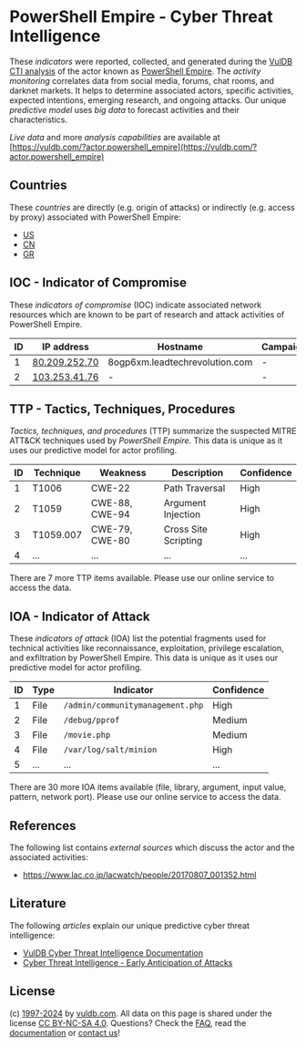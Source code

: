 # PowerShell Empire - Cyber Threat Intelligence

These _indicators_ were reported, collected, and generated during the [VulDB CTI analysis](https://vuldb.com/?kb.cti) of the actor known as [PowerShell Empire](https://vuldb.com/?actor.powershell_empire). The _activity monitoring_ correlates data from social media, forums, chat rooms, and darknet markets. It helps to determine associated actors, specific activities, expected intentions, emerging research, and ongoing attacks. Our unique _predictive model_ uses _big data_ to forecast activities and their characteristics.

_Live data_ and more _analysis capabilities_ are available at [https://vuldb.com/?actor.powershell_empire](https://vuldb.com/?actor.powershell_empire)

## Countries

These _countries_ are directly (e.g. origin of attacks) or indirectly (e.g. access by proxy) associated with PowerShell Empire:

* [US](https://vuldb.com/?country.us)
* [CN](https://vuldb.com/?country.cn)
* [GR](https://vuldb.com/?country.gr)

## IOC - Indicator of Compromise

These _indicators of compromise_ (IOC) indicate associated network resources which are known to be part of research and attack activities of PowerShell Empire.

ID | IP address | Hostname | Campaign | Confidence
-- | ---------- | -------- | -------- | ----------
1 | [80.209.252.70](https://vuldb.com/?ip.80.209.252.70) | 8ogp6xm.leadtechrevolution.com | - | High
2 | [103.253.41.76](https://vuldb.com/?ip.103.253.41.76) | - | - | High

## TTP - Tactics, Techniques, Procedures

_Tactics, techniques, and procedures_ (TTP) summarize the suspected MITRE ATT&CK techniques used by _PowerShell Empire_. This data is unique as it uses our predictive model for actor profiling.

ID | Technique | Weakness | Description | Confidence
-- | --------- | -------- | ----------- | ----------
1 | T1006 | CWE-22 | Path Traversal | High
2 | T1059 | CWE-88, CWE-94 | Argument Injection | High
3 | T1059.007 | CWE-79, CWE-80 | Cross Site Scripting | High
4 | ... | ... | ... | ...

There are 7 more TTP items available. Please use our online service to access the data.

## IOA - Indicator of Attack

These _indicators of attack_ (IOA) list the potential fragments used for technical activities like reconnaissance, exploitation, privilege escalation, and exfiltration by PowerShell Empire. This data is unique as it uses our predictive model for actor profiling.

ID | Type | Indicator | Confidence
-- | ---- | --------- | ----------
1 | File | `/admin/communitymanagement.php` | High
2 | File | `/debug/pprof` | Medium
3 | File | `/movie.php` | Medium
4 | File | `/var/log/salt/minion` | High
5 | ... | ... | ...

There are 30 more IOA items available (file, library, argument, input value, pattern, network port). Please use our online service to access the data.

## References

The following list contains _external sources_ which discuss the actor and the associated activities:

* https://www.lac.co.jp/lacwatch/people/20170807_001352.html

## Literature

The following _articles_ explain our unique predictive cyber threat intelligence:

* [VulDB Cyber Threat Intelligence Documentation](https://vuldb.com/?kb.cti)
* [Cyber Threat Intelligence - Early Anticipation of Attacks](https://www.scip.ch/en/?labs.20201022)

## License

(c) [1997-2024](https://vuldb.com/?kb.changelog) by [vuldb.com](https://vuldb.com/?kb.about). All data on this page is shared under the license [CC BY-NC-SA 4.0](https://creativecommons.org/licenses/by-nc-sa/4.0/). Questions? Check the [FAQ](https://vuldb.com/?kb.faq), read the [documentation](https://vuldb.com/?kb) or [contact us](https://vuldb.com/?contact)!
